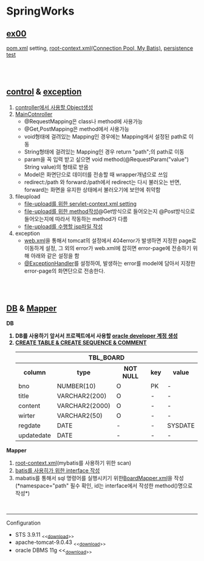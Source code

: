 # SpringWorks
<h2><a href="https://github.com/2everlove/SpringWork1/tree/main/ex00">ex00</a></h2>
<p><a href="https://github.com/2everlove/SpringWork1/blob/main/ex00/pom.xml" target="_blank">pom.xml</a> setting, <a href="https://github.com/2everlove/SpringWork1/blob/main/ex00/src/main/webapp/WEB-INF/spring/root-context.xml" target="_blank">root-context.xml(Connection Pool, My Batis)</a>, <a href="https://github.com/2everlove/SpringWork1/blob/main/ex00/src/test/java/org/zerock/persistence/DataSourceTests.java" target="_blank">persistence test</a></p>
<br>
<br>
<h2><a href="https://github.com/2everlove/SpringWork1/tree/main/controller">control</a> & <a href="https://github.com/2everlove/SpringWork1/tree/main/Exception">exception</a></h2>
<p><ol><li><a href="https://github.com/2everlove/SpringWork1/tree/main/controller/src/main/java/jmp/spring/VO">controller에서 사용할 Object생성</a></li>
 <li><a href="https://github.com/2everlove/SpringWork1/blob/main/controller/src/main/java/jmp/spring/contol/MainController.java">MainCotnroller</a><ul><li>@RequestMapping은 class나 method에 사용가능</li><li>@Get,PostMapping은 method에서 사용가능</li><li>void형태에 걸려있는 Mapping인 경우에는 Mapping에서 설정된 path로 이동</li><li>String형태에 걸려있는 Mapping인 경우 return "path";의 path로 이동</li><li>param을 꼭 입력 받고 싶으면 void method(@RequestParam("value") String value)의 형태로 받음</li><li>Model은 화면단으로 데이터를 전송할 때 wrapper개념으로 쓰임</li><li>redirect:/path 와 forward:/path에서 redirect는 다시 불러오는 반면, forward는 화면을 유지한 상태에서 불러오기에 보안에 취약함</li></ul></li>
 <li>fileupload
  <ul><li><a href="https://github.com/2everlove/SpringWork1/blob/main/controller/src/main/webapp/WEB-INF/spring/appServlet/servlet-context.xml">file-upload를 위한 servlet-context.xml setting</a></li><li><a href="https://github.com/2everlove/SpringWork/blob/main/controller/src/main/java/jmp/spring/contol/MainController.java">file-upload를 위한 method작성</a>@Get방식으로 들어오는지 @Post방식으로 들어오는지에 따라서 작동하는 method가 다름</li><li><a href="https://github.com/2everlove/SpringWork1/blob/main/controller/src/main/webapp/WEB-INF/views/fileUpload.jsp">file-upload를 수행할 jsp파일 작성</a></li>
 </ul></li>
 <li>exception
    <ul><li><a href="https://github.com/2everlove/SpringWork1/blob/main/Exception/src/main/webapp/WEB-INF/web.xml">web.xml</a>을 통해서 tomcat의 설정에서 404error가 발생하면 지정한 page로 이동하게 설정, 그 외의 error가 web.xml에 잡히면 error-page에 전송하기 위해 아래와 같은 설정을 함</a></li>
 <li><a href="https://github.com/2everlove/SpringWork1/blob/main/Exception/src/main/java/jmp/spring/exception/CommonExceptionAdvice.java">@ExceptionHandler</a>를 설정하여, 발생하는 error를 model에 담아서 지정한 error-page의 화면단으로 전송한다.</li></ul></li>
</ol></p>
<br>
<br>
<h2><a href="https://github.com/2everlove/dbWorks/tree/main/spring">DB</a> & <a href="https://github.com/2everlove/SpringWork1/blob/main/board/src/main/resources/jmp/spring/mapper/BoardMapper.xml">Mapper</a></h2>
<p><strong>DB</srong><ol>

 <p><li>DB를 사용하기 앞서서 프로젝트에서 사용할 <a href="https://github.com/2everlove/dbWorks/blob/main/spring/newuser.sql">oracle developer 계정 생성</a></li>

 <li><a href="https://github.com/2everlove/dbWorks/blob/main/spring/boardReply.sql">CREATE TABLE & CREATE SEQUENCE & COMMENT</a></li>
  <p><table>
   <tr><th colspan=5>TBL_BOARD</th></tr>
   <tr><th>column</th><th>type</th><th>NOT NULL</th><th>key</th><th>value</th></tr>
   <tr><td>bno</td><td>NUMBER(10)</td><td>O</td><td>PK</td><td>-</td></tr>
   <tr><td>title</td><td>VARCHAR2(200)</td><td>O</td><td>-</td><td>-</td></tr>
   <tr><td>content</td><td>VARCHAR2(2000)</td><td>O</td><td>-</td><td>-</td></tr>
   <tr><td>wirter</td><td>VARCHAR2(50)</td><td>O</td><td>-</td><td>-</td></tr>
   <tr><td>regdate</td><td>DATE</td><td>-</td><td>-</td><td>SYSDATE</td></tr>
   <tr><td>updatedate</td><td>DATE</td><td>-</td><td>-</td><td>-</td></tr>
  </table>
 </P>
 </p></ol>
 <p><storng>Mapper</strong>
<ol><li><a href="https://github.com/2everlove/SpringWork1/blob/main/board/src/main/webapp/WEB-INF/spring/root-context.xml">root-context.xml</a>(mybatis를 사용하기 위한 scan)</li>
 <li><a href="https://github.com/2everlove/SpringWork1/blob/main/board/src/main/java/jmp/spring/mapper/BoardMapper.java">batis를 사용히가 위한 interface 작성</a></li>
 <li>mabatis를 통해서 sql 명령어를 실행시키기 위한<a href="https://github.com/2everlove/SpringWork1/blob/main/board/src/main/resources/jmp/spring/mapper/BoardMapper.xml">BoardMapper.xml</a>을 작성(*namespace="path" 필수 확인, id는 interface에서 작성한 method()명으로 작성*)</li>
</ol></p>
 
 
 
 </ol></p>
 
 
<br>
<hr>
<p>Configuration
 <ul>
  <li>STS 3.9.11 <sub><<<a href="https://download.springsource.com/release/STS/3.9.11.RELEASE/dist/e4.14/spring-tool-suite-3.9.11.RELEASE-e4.14.0-win32-x86_64.zip">download</a>>></sub></li>
  <li>apache-tomcat-9.0.43 <sub><<<a href="https://archive.apache.org/dist/tomcat/tomcat-9/v9.0.43/bin/">download</a>>></sub></li>
  <li>oracle DBMS 11g <<<sub><a href="https://www.oracle.com/database/technologies/xe-prior-releases.html">download</a>>></sub></li>
 </ul>
</p>
